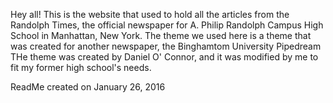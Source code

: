 Hey all!
This is the website that used to hold all the articles from the Randolph Times, the official newspaper for A. Philip Randolph Campus
High School in Manhattan, New York. The theme we used here is a theme that was created for another newspaper, the Binghamtom University Pipedream
THe theme was created by Daniel O' Connor, and it was modified by me to fit my former high school's needs.

ReadMe created on January 26, 2016
